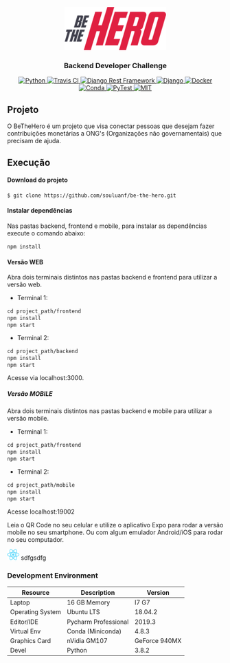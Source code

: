 <div align="center">
<a href="https://github.com/souluanf/be-the-hero" target="_blank">
    <img src="frontend/src/assets/logo.svg" height="100px" alt="Be-The-Hero"/>
</a>

<h3>Backend Developer Challenge</h3>

<a href="https://www.python.org" target="_blank">
  <img src="https://img.shields.io/badge/devel-Python-brightgreen" alt="Python"/>
</a>

<a href="https://travis-ci.com" target="_blank">
  <img src="https://img.shields.io/badge/ci-Travis-brightgreen" alt="Travis CI"/>
</a>

<a href="https://www.django-rest-framework.org" target="_blank">
  <img src="https://img.shields.io/badge/api-DRF-brightgreen" alt="Django Rest Framework"/>
</a>

<a href="https://www.djangoproject.com" target="_blank">
  <img src="https://img.shields.io/badge/main--framework-Django-brightgreen" alt="Django"/>
</a>

<a href="https://www.docker.com" target="_blank">
  <img src="https://img.shields.io/badge/deploy-Docker|Heroku-brightgreen" alt="Docker"/>
</a>

<a href="https://docs.conda.io/en/latest/miniconda.html" target="_blank">
  <img src="https://img.shields.io/badge/venv-Conda-brightgreen" alt="Conda"/>
</a>

<a href="https://docs.pytest.org/en/latest" target="_blank">
  <img src="https://img.shields.io/badge/coverage-PyTest-brightgreen" alt="PyTest"/>
</a>

<a href="https://opensource.org/licenses/MIT" target="_blank">
  <img src="https://img.shields.io/badge/license-MIT-brightgreen" alt="MIT"/>
</a>

</div>

## Projeto
O BeTheHero é um projeto que visa conectar pessoas que desejam fazer contribuições monetárias a ONG's (Organizações não governamentais) que precisam de ajuda.

## Execução

#### Download do projeto
```
$ git clone https://github.com/souluanf/be-the-hero.git
```

#### Instalar dependências
Nas pastas backend, frontend e mobile, para instalar as dependências execute o comando abaixo:
<pre><code>npm install </code></pre>

#### Versão WEB
Abra dois terminais distintos nas pastas backend e frontend para utilizar a versão web.
- Terminal 1:
<pre>
<code>cd project_path/frontend</code>
<code>npm install</code>
<code>npm start</code>
</pre> 
- Terminal 2:
<pre>
<code>cd project_path/backend</code>
<code>npm install</code>
<code>npm start</code>
</pre>  

Acesse via localhost:3000.

##### Versão MOBILE
Abra dois terminais distintos nas pastas backend e mobile para utilizar a versão mobile.

- Terminal 1:
<pre>
<code>cd project_path/frontend</code>
<code>npm install</code>
<code>npm start</code>
</pre> 
- Terminal 2:
<pre>
<code>cd project_path/mobile</code>
<code>npm install</code>
<code>npm start</code>
</pre>  

Acesse localhost:19002

Leia o QR Code no seu celular e utilize o aplicativo Expo para rodar a versão mobile no seu smartphone. Ou com algum emulador Android/iOS para rodar no seu computador.

<p align="left"> <img src="frontend/src/assets/react.png" alt="heroes" height="25px"> sdfgsdfg</p>


### Development Environment


<table>
    <thead>
        <tr class="table100-head">
            <th class="column1">Resource</th>
            <th class="column2">Description</th>
            <th class="column3">Version</th>
        </tr>
    </thead>
    <tbody>
            <tr>
                <td class="column1">Laptop</td>
                <td class="column2">16 GB Memory</td>
                <td class="column3">I7 G7</td>
            </tr>
            <tr>
                <td class="column1">Operating System</td>
                <td class="column2">Ubuntu LTS</td>
                <td class="column3">18.04.2</td>
            </tr>
            <tr>
                <td class="column1">Editor/IDE</td>
                <td class="column2">Pycharm Professional</td>
                <td class="column3">2019.3</td>
            </tr>
            <tr>
                <td class="column1">Virtual Env</td>
                <td class="column2">Conda (Miniconda) </td>
                <td class="column3">4.8.3</td>
            </tr>
            <tr>
                <td class="column1">Graphics Card</td>
                <td class="column2">nVidia GM107 </td>
                <td class="column3">GeForce 940MX</td>
            </tr>
            <tr>
                <td class="column1">Devel</td>
                <td class="column2">Python</td>
                <td class="column3">3.8.2</td>
            </tr>
    </tbody>
</table>
